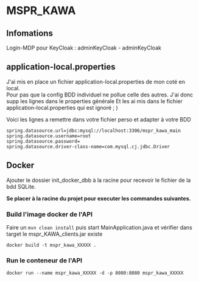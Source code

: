 # MSPR_KAWA

## Infomations

Login-MDP pour KeyCloak : adminKeyCloak - adminKeyCloak

## application-local.properties

J'ai mis en place un fichier application-local.properties de mon coté en local.    
Pour pas que la config BDD individuel ne pollue celle des autres.
J'ai donc supp les lignes dans le properties générale
Et les ai mis dans le fichier application-local.properties qui est ignoré ; )

Voici les lignes a remettre dans votre fichier perso et adapter à votre BDD
    

    spring.datasource.url=jdbc:mysql://localhost:3306/mspr_kawa_main
    spring.datasource.username=root
    spring.datasource.password=
    spring.datasource.driver-class-name=com.mysql.cj.jdbc.Driver

## Docker
Ajouter le dossier init_docker_dbb à la racine pour recevoir le fichier de la bdd SQLite.

**Se placer à la racine du projet pour executer les commandes suivantes.**

### Build l'image docker de l'API

Faire un `mvn clean install` puis start MainApplication.java et vérifier dans target le mspr_KAWA_clients.jar existe

    docker build -t mspr_kawa_XXXXX .

### Run le conteneur de l'API

    docker run --name mspr_kawa_XXXXX -d -p 8080:8080 mspr_kawa_XXXXX